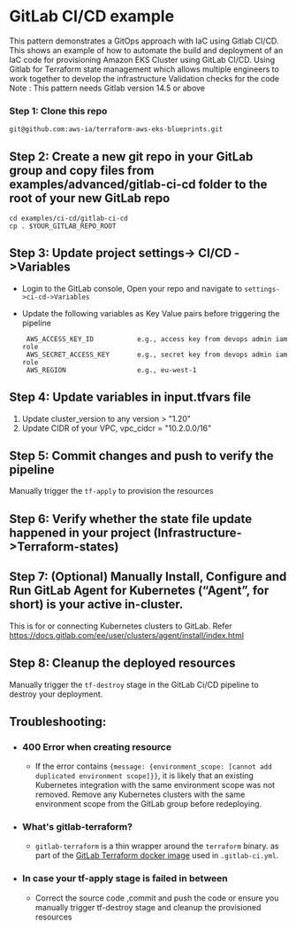 # GitLab CI/CD example

This pattern demonstrates a GitOps approach with IaC using Gitlab CI/CD.
This shows an example of how to automate the build and deployment of an IaC code for provisioning Amazon EKS Cluster using GitLab CI/CD.
Using Gitlab for Terraform state management which allows multiple engineers to work together to develop the infrastructure
Validation checks for the code
Note : This pattern needs Gitlab version 14.5 or above

### Step 1: Clone this repo

```
git@github.com:aws-ia/terraform-aws-eks-blueprints.git
```

## Step 2: Create a new git repo in your GitLab group and copy files from examples/advanced/gitlab-ci-cd folder to the root of your new GitLab repo

    cd examples/ci-cd/gitlab-ci-cd
    cp . $YOUR_GITLAB_REPO_ROOT

## Step 3: Update project settings-> CI/CD ->Variables

- Login to the GitLab console, Open your repo and navigate to `settings->ci-cd->Variables`
- Update the following variables as Key Value pairs before triggering the pipeline

       AWS_ACCESS_KEY_ID           e.g., access key from devops admin iam role
       AWS_SECRET_ACCESS_KEY       e.g., secret key from devops admin iam role
       AWS_REGION                  e.g., eu-west-1

## Step 4: Update variables in input.tfvars file

1.  Update cluster_version to any version > "1.20"
2.  Update CIDR of your VPC, vpc_cidcr = "10.2.0.0/16"

## Step 5: Commit changes and push to verify the pipeline

Manually trigger the `tf-apply` to provision the resources

## Step 6: Verify whether the state file update happened in your project (Infrastructure->Terraform-states)

## Step 7: (Optional) Manually Install, Configure and Run GitLab Agent for Kubernetes (“Agent”, for short) is your active in-cluster.

This is for or connecting Kubernetes clusters to GitLab. Refer https://docs.gitlab.com/ee/user/clusters/agent/install/index.html

## Step 8: Cleanup the deployed resources

Manually trigger the `tf-destroy` stage in the GitLab Ci/CD pipeline to destroy your deployment.

## Troubleshooting:

- ### 400 Error when creating resource

  - If the error contains `{message: {environment_scope: [cannot add duplicated environment scope]}}`, it is likely that an existing Kubernetes integration with the same environment scope was not removed. Remove any Kubernetes clusters with the same environment scope from the GitLab group before redeploying.

- ### What's gitlab-terraform?

  - `gitlab-terraform` is a thin wrapper around the `terraform` binary. as part of the [GitLab Terraform docker image](https://gitlab.com/gitlab-org/terraform-images) used in `.gitlab-ci.yml`.

- ### In case your tf-apply stage is failed in between
  - Correct the source code ,commit and push the code or ensure you manually trigger tf-destroy stage and cleanup the provisioned resources
